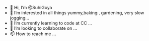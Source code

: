 - 👋 Hi, I’m @SuhiGoya
- 👀 I’m interested in all things yummy,baking , gardening, very slow jogging...
- 🌱 I’m currently learning to code at CC ...
- 💞️ I’m looking to collaborate on ...
- 📫 How to reach me ...



